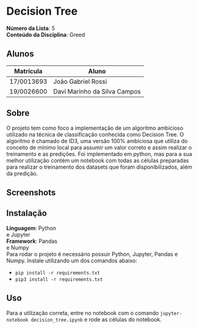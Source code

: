 # Decision Tree

**Número da Lista**: 5<br>
**Conteúdo da Disciplina**: Greed<br>

## Alunos
|Matrícula | Aluno |
| -- | -- |
| 17/0013693  |  João Gabriel Rossi |
| 19/0026600  |  Davi Marinho da Silva Campos |

## Sobre 
O projeto tem como foco a implementação de um algoritmo ambicioso utilizado na técnica de classificação conhecida como Decision Tree. O algoritmo é chamado de ID3, uma versão 100% ambiciosa que utiliza do conceito de mínimo local para assumir um valor correto e assim realizar o treinamento e as predições. Foi implementado em python, mas para a sua melhor utilização contém um notebook com todas as células preparadas para realizar o treinamento dos datasets que foram disponibilizados, além da predição.

## Screenshots

## Instalação 
**Linguagem**: Python<br> e Jupyter<br>
**Framework**: Pandas<br> e Numpy<br> 
Para rodar o projeto é necessário possuir Python, Jupyter, Pandas e Numpy.
Instale utilizando um dos comandos abaixo:
- `pip install -r requirements.txt`
- `pip3 install -r requirements.txt`

## Uso 
Para a utilização correta, entre no notebook com o comando 
`jupyter-notebook decision_tree.ipynb`
e rode as células do notebook.





